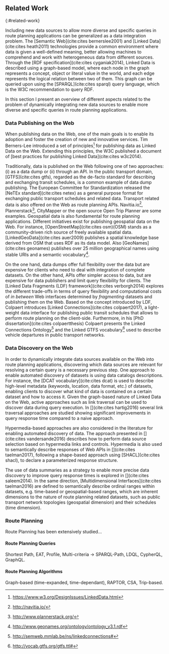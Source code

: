 ## Related Work
{:#related-work}

Including new data sources to allow more diverse
and specific queries in route planning applications
can be generalized as a data integration problem.
The [Semantic Web](cite:cites bernerslee2001)
and [Linked Data](cite:cites heath2011) technologies
provide a common environment where data
is given a well-defined meaning,
better allowing machines to comprehend and
work with heterogeneous data from different sources.
Through the [RDF specification](cite:cites cyganiak2014),
Linked Data is described using a graph-based model, where
each node in the graph represents a concept, object or
literal value in the world, and each edge represents
the logical relation between two of them.
This graph can be queried upon using the [SPARQL](cite:cites sparql) query language,
which is the W3C recommendation to query RDF.  

In this section I present an overview
of different aspects related to the problem
of dynamically integrating new data sources to enable
more diverse and specific queries in route planning
applications.

### Data Publishing on the Web

When publishing data on the Web,
one of the main goals is to enable its adoption
and foster the creation of new and innovative services.
Tim Berners-Lee introduced a set of principles[^ldprinciples] for
publishing data as Linked Data on the Web.
Extending this principles, the W3C published a document of [best practices
for publishing Linked Data](cite:cites w3c2014).

Traditionally, data is published on the Web following one of two approaches:
(i) as a data dump or (ii) through an API.
In the public transport domain,
[GTFS](cite:cites gtfs), regarded as the de-facto standard
for describing and exchanging transit schedules,
is a common example of data dump publishing.
The European Committee for Standardization released the [NeTEx standard](cite:cites netex)
as a general purpose format for exchanging public transport schedules and related data.
Transport related data is also offered on the Web as route planning APIs.
Navitia.io[^navitia], Plannerstack[^plannerstack], CityMapper
or the open source Open Trip Planner are some examples.
Geospatial data is also fundamental for route planning applications.
Different initiatives exist for publishing geospatial data on the Web.
For instance, [OpenStreetMap](cite:cites osm)(OSM) stands as a community-driven
rich source of freely available spatial data.
[LinkedGeoData](cite:cites auer2009) publishes a spatial knowledge base
derived from OSM that uses RDF as its data model.
Also [GeoNames](cite:cites geonames) publishes over 25 million geographical names
using stable URIs and a semantic vocabulary[^gnontology].

On the one hand, data dumps offer full flexibility over the data
but are expensive for clients who need to deal
with integration of complete datasets.
On the other hand, APIs offer simpler access to data,
but are expensive for data publishers
and limit query flexibility for clients.
The [Linked Data Fragments (LDF) framework](cite:cites verborgh2014)
explores the different trade-offs in terms of query flexibility
and computational costs of _in between_ Web interfaces
determined by _fragmenting_ datasets and publishing
them on the Web. Based on the concept introduced by LDF,
Colpaert introduces [Linked Connections](cite:cites colpaert2017),
a light-weight data interface for publishing public transit schedules
that allows to perform route planning on the client-side.
Furthermore, in his [PhD dissertation](cite:cites colpaertthesis) Colpaert
presents the Linked Connections Ontology[^lcontology]
and the Linked GTFS vocabulary[^linkedgtfs] used to describe
vehicle departures in public transport networks.

### Data Discovery on the Web

In order to dynamically integrate data sources available on the Web
into route planning applications,
discovering which data sources are relevant for resolving a certain query
is a necessary previous step.
One approach to enable automated discovery of datasets
is using data catalogs descriptions.
For instance, the [DCAT vocabulary](cite:cites dcat)
is used to describe high-level metadata (keywords,
location, data format, etc.) of datasets,
enabling clients to discover what kind of data
is contained on a certain dataset and how to access it.
Given the graph-based nature of Linked Data on the Web,
active approaches such as link traversal can be used
to discover data during query execution.
In [](cite:cites hartig2016) several link traversal approaches
are studied showing significant improvements in query response time
compared to a naive approach.

Hypermedia-based approaches are also considered in the literature
for enabling automated discovery of data.
The approach presented in [](cite:cites vandersande2016) describes
how to perform data source selection based on hypermedia links and controls.
Hypermedia is also used to semantically describe responses
of Web APIs in [](cite:cites taelman2017), following a shape-based approach
using [SHACL](cite:cites shacl), to declare a parameterized response structure.

The use of data summaries as a strategy to enable
more precise data discovery to improve query response times
is explored in [](cite:cites saleem2014).
In the same direction, [Multidimensional Interfaces](cite:cites taelman2016) are
defined to semantically describe ordinal ranges within datasets,
e.g. time-based or geospatial-based ranges,
which are inherent dimensions to the nature
of route planning related datasets,
such as public transport network topologies (geospatial dimension)
and their schedules (time dimension).

### Route Planning

Route Planning has been extensively studied...

#### Route Planning Queries
Shortest Path, EAT, Profile, Multi-criteria -> SPARQL-Path, LDQL, CypherQL, GraphQL.

#### Route Planning Algorithms
Graph-based (time-expanded, time-dependant), RAPTOR, CSA, Trip-based.

[^ldprinciples]: <a href="https://www.w3.org/DesignIssues/LinkedData.html">https://www.w3.org/DesignIssues/LinkedData.html</a>
[^navitia]: <a href="http://navitia.io/">http://navitia.io/</a>
[^plannerstack]: <a href="http://www.plannerstack.org/">http://www.plannerstack.org/</a>
[^lcontology]: <a href="http://semweb.mmlab.be/ns/linkedconnections#">http://semweb.mmlab.be/ns/linkedconnections#</a>
[^linkedgtfs]: <a href="http://vocab.gtfs.org/gtfs.ttl#">http://vocab.gtfs.org/gtfs.ttl#</a>
[^gnontology]: <a href="http://www.geonames.org/ontology/ontology_v3.1.rdf">http://www.geonames.org/ontology/ontology_v3.1.rdf</a>